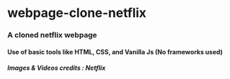 # webpage-clone-netflix

### A cloned netflix webpage 

#### Use of basic tools like HTML, CSS, and Vanilla Js (No frameworks used)

##### Images  & Videos credits : Netflix
